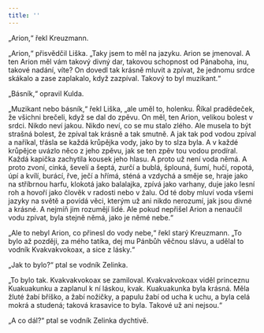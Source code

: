 ```yaml
---
title: ''
---
```


„Arion,“ řekl Kreuzmann.

„Arion,“ přisvědčil Liška. „Taky jsem to měl na jazyku. Arion se jmenoval. A ten Arion měl vám takový divný dar, takovou schopnost od Pánaboha, inu, takové nadání, víte? On dovedl tak krásně mluvit a zpívat, že jednomu srdce skákalo a zase zaplakalo, když zazpíval. Takový to byl muzikant.“

„Básník,“ opravil Kulda.

„Muzikant nebo básník,“ řekl Liška, „ale uměl to, holenku. Říkal pradědeček, že všichni brečeli, když se dal do zpěvu. On měl, ten Arion, velikou bolest v srdci. Nikdo neví jakou. Nikdo neví, co se mu stalo zlého. Ale musela to být strašná bolest, že zpíval tak krásně a tak smutně. A jak tak pod vodou zpíval a naříkal, třásla se každá krůpějka vody, jako by to slza byla. A v každé krůpějce uvázlo něco z jeho zpěvu, jak se ten zpěv tou vodou prodíral. Každá kapička zachytila kousek jeho hlasu. A proto už není voda němá. A proto zvoní, cinká, ševelí a šeptá, zurčí a bublá, šplouná, šumí, hučí, ropotá, úpí a kvílí, burácí, řve, ječí a hřímá, sténá a vzdychá a směje se, hraje jako na stříbrnou harfu, klokotá jako balalajka, zpívá jako varhany, duje jako lesní roh a hovoří jako člověk v radosti nebo v žalu. Od té doby mluví voda všemi jazyky na světě a povídá věci, kterým už ani nikdo nerozumí, jak jsou divné a krásné. A nejmíň jim rozumějí lidé. Ale pokud nepřišel Arion a nenaučil vodu zpívat, byla stejně němá, jako je němé nebe.“

„Ale to nebyl Arion, co přinesl do vody nebe,“ řekl starý Kreuzmann. „To bylo až později, za mého tatíka, dej mu Pánbůh věčnou slávu, a udělal to vodník Kvakvakvokoax, a sice z lásky.“

„Jak to bylo?“ ptal se vodník Zelinka.

„To bylo tak. Kvakvakvokoax se zamiloval. Kvakvakvokoax viděl princeznu Kuakuakunku a zaplanul k ní láskou, kvak. Kuakuakunka byla krásná. Měla žluté žabí bříško, a žabí nožičky, a papulu žabí od ucha k uchu, a byla celá mokrá a studená; taková krasavice to byla. Takové už ani nejsou.“

„A co dál?“ ptal se vodník Zelinka dychtivě.
